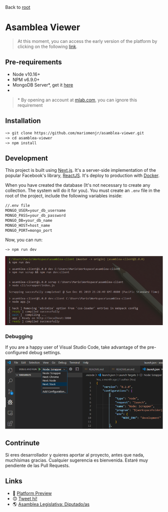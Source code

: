 Back to [root](/)

# Asamblea Viewer

> At this moment, you can access the early version of the platform by clicking on the following [link](http://149.28.67.188:3000/).

## Pre-requirements

-   Node v10.16+
-   NPM v6.9.0+
-   MongoDB Server\*, get it [here](https://fastdl.mongodb.org/win32/mongodb-win32-x86_64-2012plus-4.2.2-signed.msi)
-

> \* By opening an account at [mlab.com](mlab.com), you can ignore this requirement

## Installation

    ~> git clone https://github.com/mariomenjr/asamblea-viewer.git
    ~> cd asamblea-viewer
    ~> npm install

## Development

This project is built using [Next.js](https://nextjs.org/). It's a server-side implementation of the popular Facebook's library, [ReactJS](https://reactjs.org/). It's deploy to production with [Docker](https://www.docker.com/).

When you have created the database (It's not necessary to create any collection. The system will do it for you). You must create an `.env` file in the root of the project, include the following variables inside:

    //.env file
    MONGO_USER=your_db_username
    MONGO_PASS=your_db_password
    MONGO_DB=your_db_name
    MONGO_HOST=host_name
    MONGO_PORT=mongo_port

Now, you can run:

    ~> npm run dev

![npm run dev](../../assets/npm.run.dev.png)

### Debugging

If you are a happy user of Visual Studio Code, take advantage of the pre-configured debug settings.

![npm run dev](../../assets/debug.tools.png)

## Contrinute

Si eres desarrollador y quieres aportar al proyecto, antes que nada, muchísimas gracias. Cualquier sugerencia es bienvenida. Estaré muy pendiente de las Pull Requests.

## Links

-   👀 [Platform Preview](http://35.247.23.58:80/)
-   😊 [Tweet hi!](https://twitter.com/mariomenjr)
-   🌎 [Asamblea Legislativa: Diputado/as](https://www.asamblea.gob.sv/diputados)
